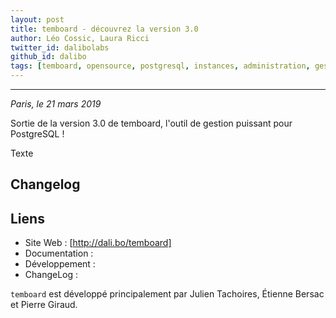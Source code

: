 ```yaml
---
layout: post
title: temboard - découvrez la version 3.0
author: Léo Cossic, Laura Ricci
twitter_id: dalibolabs
github_id: dalibo
tags: [temboard, opensource, postgresql, instances, administration, gestion, manage, supervision, outil, version 3.0]
---
```


---
*Paris, le 21 mars 2019*

Sortie de la version 3.0 de temboard, l'outil de gestion puissant pour PostgreSQL !

<!--MORE-->
Texte

## Changelog


## Liens
  * Site Web : [http://dali.bo/temboard]
  * Documentation :
  * Développement : 
  * ChangeLog : 


`temboard` est développé principalement par Julien Tachoires, Étienne Bersac et Pierre Giraud.
